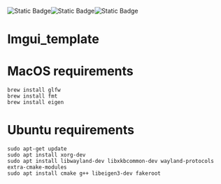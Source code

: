 ![Static Badge](https://img.shields.io/badge/Platform-Apple_silicon-blue)![Static Badge](https://img.shields.io/badge/Ubuntu_x64-orange)![Static Badge](https://img.shields.io/badge/backend-glfw_opengl3-green)




# Imgui_template



# MacOS requirements

```shell
brew install glfw
brew install fmt
brew install eigen
```

# Ubuntu requirements

```shell
sudo apt-get update
sudo apt install xorg-dev
sudo apt install libwayland-dev libxkbcommon-dev wayland-protocols extra-cmake-modules
sudo apt install cmake g++ libeigen3-dev fakeroot

```



